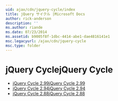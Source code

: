 ```yaml
---
uid: ajax/cdn/jquery-cycle/index
title: jQuery サイクル |Microsoft Docs
author: rick-anderson
description: ''
ms.author: riande
ms.date: 07/23/2014
ms.assetid: b9005f8f-1dbc-4414-abe1-dae4816141e1
msc.legacyurl: /ajax/cdn/jquery-cycle
msc.type: folder
---
```

<a name="jquery-cycle"></a><span data-ttu-id="078ba-102">jQuery Cycle</span><span class="sxs-lookup"><span data-stu-id="078ba-102">jQuery Cycle</span></span>
====================
- [<span data-ttu-id="078ba-103">jQuery Cycle 2.99</span><span class="sxs-lookup"><span data-stu-id="078ba-103">jQuery Cycle 2.99</span></span>](cdnjquerycycle299.md)
- [<span data-ttu-id="078ba-104">jQuery Cycle 2.94</span><span class="sxs-lookup"><span data-stu-id="078ba-104">jQuery Cycle 2.94</span></span>](cdnjquerycycle294.md)
- [<span data-ttu-id="078ba-105">jQuery Cycle 2.88</span><span class="sxs-lookup"><span data-stu-id="078ba-105">jQuery Cycle 2.88</span></span>](cdnjquerycycle288.md)
